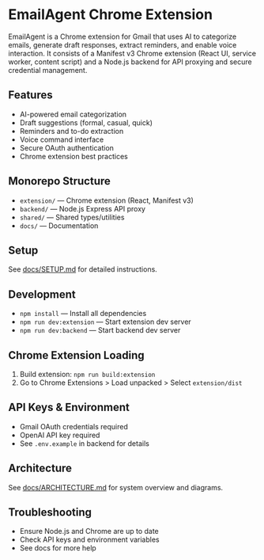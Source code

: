 # EmailAgent Chrome Extension

EmailAgent is a Chrome extension for Gmail that uses AI to categorize emails, generate draft responses, extract reminders, and enable voice interaction. It consists of a Manifest v3 Chrome extension (React UI, service worker, content script) and a Node.js backend for API proxying and secure credential management.

## Features
- AI-powered email categorization
- Draft suggestions (formal, casual, quick)
- Reminders and to-do extraction
- Voice command interface
- Secure OAuth authentication
- Chrome extension best practices

## Monorepo Structure
- `extension/` — Chrome extension (React, Manifest v3)
- `backend/` — Node.js Express API proxy
- `shared/` — Shared types/utilities
- `docs/` — Documentation

## Setup
See [docs/SETUP.md](docs/SETUP.md) for detailed instructions.

## Development
- `npm install` — Install all dependencies
- `npm run dev:extension` — Start extension dev server
- `npm run dev:backend` — Start backend dev server

## Chrome Extension Loading
1. Build extension: `npm run build:extension`
2. Go to Chrome Extensions > Load unpacked > Select `extension/dist`

## API Keys & Environment
- Gmail OAuth credentials required
- OpenAI API key required
- See `.env.example` in backend for details

## Architecture
See [docs/ARCHITECTURE.md](docs/ARCHITECTURE.md) for system overview and diagrams.

## Troubleshooting
- Ensure Node.js and Chrome are up to date
- Check API keys and environment variables
- See docs for more help
